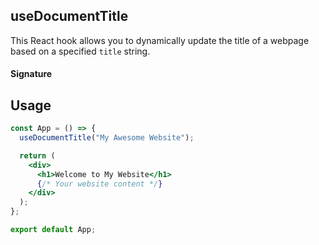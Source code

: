 ## useDocumentTitle

This React hook allows you to dynamically update the title of a webpage based on a specified `title` string.

#### Signature

## Usage

```jsx
const App = () => {
  useDocumentTitle("My Awesome Website");

  return (
    <div>
      <h1>Welcome to My Website</h1>
      {/* Your website content */}
    </div>
  );
};

export default App;
```